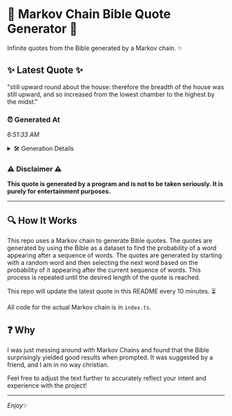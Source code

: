 # 📖 Markov Chain Bible Quote Generator 📖

Infinite quotes from the Bible generated by a Markov chain. ✨

## ✨ Latest Quote ✨
"still upward round about the house: therefore the breadth of the house was still upward, and so increased from the lowest chamber to the highest by the midst."

### ⏰ Generated At
*6:51:33 AM*

<details>
    <summary>🛠️ Generation Details</summary>
    <p>
        <strong>🌱 Seed:</strong> still<br>
        <strong>🔄 Iterations:</strong> 27<br>
        <strong>📜 Context History:</strong><br>[ still ]: upward<br>[ still, upward ]: round<br>[ still, upward, round ]: about<br>[ still, upward, round, about ]: the<br>[ still, upward, round, about, the ]: house:<br>[ still, upward, round, about, the, house: ]: therefore<br>[ upward, round, about, the, house:, therefore ]: the<br>[ round, about, the, house:, therefore, the ]: breadth<br>[ about, the, house:, therefore, the, breadth ]: of<br>[ the, house:, therefore, the, breadth, of ]: the<br>[ house:, therefore, the, breadth, of, the ]: house<br>[ therefore, the, breadth, of, the, house ]: was<br>[ the, breadth, of, the, house, was ]: still<br>[ breadth, of, the, house, was, still ]: upward,<br>[ of, the, house, was, still, upward, ]: and<br>[ the, house, was, still, upward,, and ]: so<br>[ house, was, still, upward,, and, so ]: increased<br>[ was, still, upward,, and, so, increased ]: from<br>[ still, upward,, and, so, increased, from ]: the<br>[ upward,, and, so, increased, from, the ]: lowest<br>[ and, so, increased, from, the, lowest ]: chamber<br>[ so, increased, from, the, lowest, chamber ]: to<br>[ increased, from, the, lowest, chamber, to ]: the<br>[ from, the, lowest, chamber, to, the ]: highest<br>[ the, lowest, chamber, to, the, highest ]: by<br>[ lowest, chamber, to, the, highest, by ]: the<br>[ chamber, to, the, highest, by, the ]: midst.<br>
    </p>
</details>

### ⚠️ Disclaimer ⚠️
**This quote is generated by a program and is not to be taken seriously. It is purely for entertainment purposes.**

---

## 🔍 How It Works

This repo uses a Markov chain to generate Bible quotes. The quotes are generated by using the Bible as a dataset to find the probability of a word appearing after a sequence of words. The quotes are generated by starting with a random word and then selecting the next word based on the probability of it appearing after the current sequence of words. This process is repeated until the desired length of the quote is reached.

This repo will update the latest quote in this README every 10 minutes. ⏳

All code for the actual Markov chain is in `index.ts`.

## ❓ Why

I was just messing around with Markov Chains and found that the Bible surprisingly yielded good results when prompted. 
It was suggested by a friend, and I am in no way christian.

Feel free to adjust the text further to accurately reflect your intent and experience with the project!

---

*Enjoy*✨
